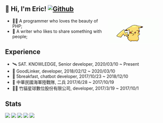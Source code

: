## 👋 Hi, I'm Eric!  [![Github](https://img.shields.io/github/followers/eric0324?label=Follow&style=social)](https://github.com/appleboy)



<img align="right" src="https://raw.githubusercontent.com/eric0324/eric0324/master/pikachu.gif" width="165">

- 👨‍💻 A programmer who loves the beauty of PHP;
- 🌱 A writer who likes to share something with people;

## Experience
- 🛰 SAT. KNOWLEDGE, Senior developer, 2020/03/10 ~ Present
- 🔧 GoodLinker, developer, 2018/02/12 ~ 2020/03/10
- 🥯 5breakfast, chatbot developer, 2017/10/23 ~ 2018/12/10
- 🎯 中華民國海軍陸戰隊, 二兵 2017/6/28 ~ 2017/10/19
- 👨‍💻 竹貓星球數位股份有限公司, developer, 2017/3/19 ~ 2017/10/1

## Stats

![](https://github-profile-summary-cards.vercel.app/api/cards/profile-details?username=eric0324&theme=github)
![](https://github-profile-summary-cards.vercel.app/api/cards/repos-per-language?username=eric0324&theme=github)
![](https://github-profile-summary-cards.vercel.app/api/cards/most-commit-language?username=eric0324&theme=github)
![](https://github-profile-summary-cards.vercel.app/api/cards/stats?username=eric0324&theme=github)
![](https://github-profile-summary-cards.vercel.app/api/cards/productive-time?username=eric0324&theme=github)

